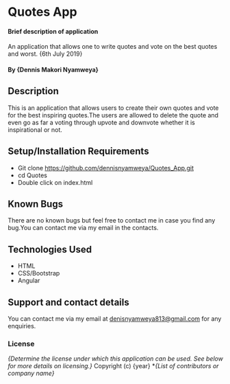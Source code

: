 # Quotes App
#### Brief description of application
An application that allows one to write quotes and vote on the best quotes and worst.
 {6th July 2019}
#### By **{Dennis Makori Nyamweya}**
## Description
This is an application that allows users to create their own quotes and vote for the best inspiring quotes.The users are allowed to delete the quote and even go as far a voting through upvote and downvote whether it is inspirational or not.
## Setup/Installation Requirements
* Git clone https://github.com/dennisnyamweya/Quotes_App.git
* cd Quotes
* Double click on index.html
## Known Bugs
There are no known bugs but feel free to contact me in case you find any bug.You can contact me via my email in the contacts.
## Technologies Used
* HTML
* CSS/Bootstrap
* Angular
## Support and contact details
You can contact me via my email at denisnyamweya813@gmail.com for any enquiries.
### License
*{Determine the license under which this application can be used.  See below for more details on licensing.}*
Copyright (c) {year} **{List of contributors or company name}*
